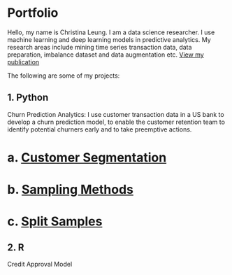 # Portfolio
Hello, my name is Christina Leung.  I am a data science researcher.  I use machine learning and deep learning models in predictive analytics.  My research areas include mining time series transaction data, data preparation, imbalance dataset and data augmentation etc.
[View my publication](https://aisel.aisnet.org/amcis2020/data_science_analytics_for_decision_support/data_science_analytics_for_decision_support/28/)

The following are some of my projects:
## 1. Python
   Churn Prediction Analytics: I use customer transaction data in a US bank to develop a churn prediction model, to enable the customer             retention team to identify potential churners early and to take preemptive actions.

# a. [Customer Segmentation](https://github.com/cleung23/Python-Code/blob/bb4614cfd589fb43f0fe634254fe5abd2a8d8f52/Customer%20Segmentation.ipynb)

# b. [Sampling Methods](https://github.com/cleung23/Python-Code/blob/bb4614cfd589fb43f0fe634254fe5abd2a8d8f52/Sampling%20Methods.ipynb)

# c. [Split Samples](https://github.com/cleung23/Python-Code/blob/bb4614cfd589fb43f0fe634254fe5abd2a8d8f52/Split%20Sample.ipynb)

   
## 2. R
   Credit Approval Model
